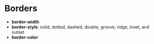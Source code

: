 # Borders

* **border-width**
* **border-style**: solid, dotted, dashed, double, groove, ridge, inset, and outset
* **border-color**